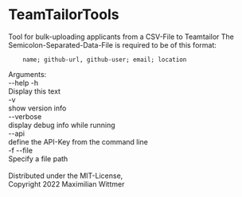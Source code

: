 # TeamTailorTools
Tool for bulk-uploading applicants from a CSV-File to Teamtailor
The Semicolon-Separated-Data-File is required to be of this format: 

        name; github-url, github-user; email; location

Arguments:<br>
        --help -h <br>
                Display this text<br>
        -v<br>
                show version info<br>
        --verbose<br>
                display debug info while running<br>
        --api<br>
                define the API-Key from the command line<br>
        -f --file<br>
                Specify a file path<br>
<br>
Distributed under the MIT-License, <br>
Copyright 2022 Maximilian Wittmer<br>

